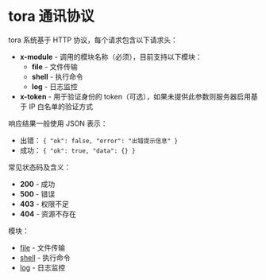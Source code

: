 # tora 通讯协议

tora 系统基于 HTTP 协议，每个请求包含以下请求头：

- **x-module** - 调用的模块名称（必须），目前支持以下模块：
  - **file** - 文件传输
  - **shell** - 执行命令
  - **log** - 日志监控
- **x-token** - 用于验证身份的 token（可选），如果未提供此参数则服务器启用基于 IP 白名单的验证方式

响应结果一般使用 JSON 表示：

- 出错： `{ "ok": false, "error": "出错提示信息" }`
- 成功： `{ "ok": true, "data": {} }`

常见状态码及含义：

- **200** - 成功
- **500** - 错误
- **403** - 权限不足
- **404** - 资源不存在

模块：

- [file](module-file.md) - 文件传输
- [shell](module-shell.md) - 执行命令
- [log](module-log.md) - 日志监控
